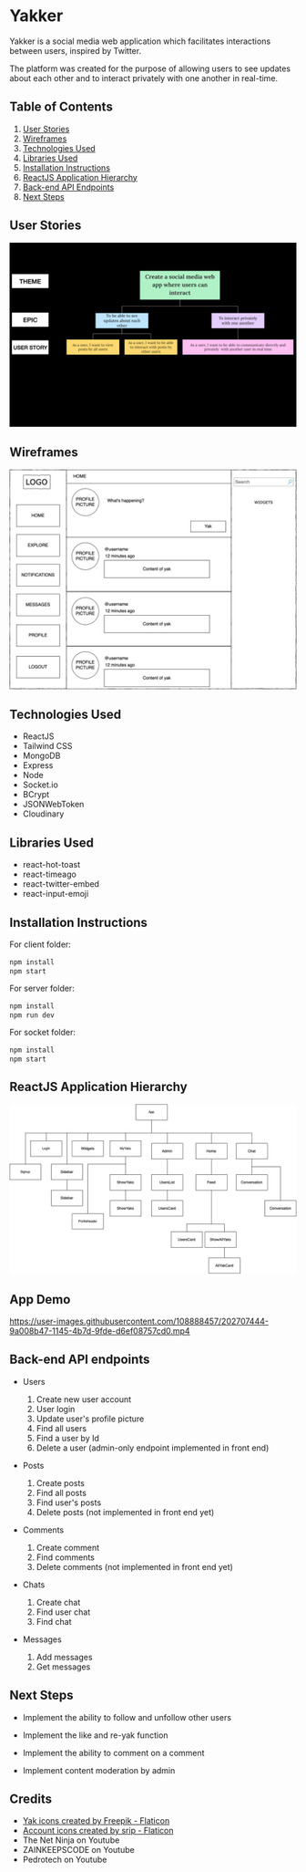 # Yakker

Yakker is a social media web application which facilitates interactions between users, inspired by Twitter.

The platform was created for the purpose of allowing users to see updates about each other and to interact privately with one another in real-time. 

## Table of Contents

1. [User Stories](#user-stories)
2. [Wireframes](#wireframes)
3. [Technologies Used](#technologies-used)
4. [Libraries Used](#libraries-used)
5. [Installation Instructions](#installation-instructions)
6. [ReactJS Application Hierarchy](#reactjs-application-hierarchy)
7. [Back-end API Endpoints](#backend-api)
8. [Next Steps](#next-steps)

## User Stories

![User Stories](github-readme-images/User-stories.png)

## Wireframes

![Wireframe](github-readme-images/Wireframe.jpg)

## Technologies Used

- ReactJS
- Tailwind CSS
- MongoDB
- Express
- Node
- Socket.io
- BCrypt
- JSONWebToken
- Cloudinary

## Libraries Used

- react-hot-toast
- react-timeago
- react-twitter-embed
- react-input-emoji

## Installation Instructions

For client folder:

```
npm install
npm start
```

For server folder:

```
npm install
npm run dev
```

For socket folder:

```
npm install
npm start
```

## ReactJS Application Hierarchy

![ReactJS App Hierarchy](github-readme-images/app-hierarchy.jpg)

## App Demo
https://user-images.githubusercontent.com/108888457/202707444-9a008b47-1145-4b7d-9fde-d6ef08757cd0.mp4


## Back-end API endpoints

- Users

  1. Create new user account
  2. User login
  3. Update user's profile picture
  4. Find all users
  5. Find a user by Id
  6. Delete a user (admin-only endpoint implemented in front end)

- Posts

  1. Create posts
  2. Find all posts
  3. Find user's posts
  4. Delete posts (not implemented in front end yet)

- Comments

  1. Create comment
  2. Find comments
  3. Delete comments (not implemented in front end yet)

- Chats

  1. Create chat
  2. Find user chat
  3. Find chat

- Messages
  1. Add messages
  2. Get messages

## Next Steps

- Implement the ability to follow and unfollow other users

- Implement the like and re-yak function

- Implement the ability to comment on a comment

- Implement content moderation by admin

## Credits

- <a href="https://www.flaticon.com/free-icons/yak" title="yak icons">Yak icons created by Freepik - Flaticon</a>
- <a href="https://www.flaticon.com/free-icons/account" title="account icons">Account icons created by srip - Flaticon</a>
- The Net Ninja on Youtube
- ZAINKEEPSCODE on Youtube
- Pedrotech on Youtube
